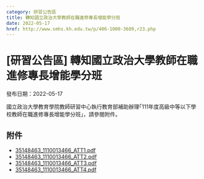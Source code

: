 ```yaml
---
category: 研習公告區
title: 轉知國立政治大學教師在職進修專長增能學分班
date: 2022-05-17
href: http://www.smhs.kh.edu.tw/p/406-1000-3689,r23.php
---
```


# [研習公告區] 轉知國立政治大學教師在職進修專長增能學分班

發布日期：2022-05-17

國立政治大學教育學院教師研習中心執行教育部補助辦理｢111年度高級中等以下學校教師在職進修專長增能學分班｣，請參閱附件。

## 附件

- [35148463_1110013466_ATT1.pdf](https://www.smhs.kh.edu.tw/var/file/0/1000/attach/3/pta_3464_5736785_59253.pdf)
- [35148463_1110013466_ATT2.pdf](https://www.smhs.kh.edu.tw/var/file/0/1000/attach/3/pta_3465_9203595_59254.pdf)
- [35148463_1110013466_ATT3.pdf](https://www.smhs.kh.edu.tw/var/file/0/1000/attach/3/pta_3466_7425258_59254.pdf)
- [35148463_1110013466_ATT4.pdf](https://www.smhs.kh.edu.tw/var/file/0/1000/attach/3/pta_3467_9405898_59254.pdf)
